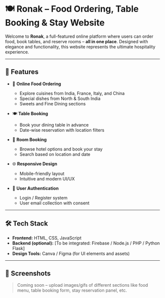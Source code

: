 # 🍽️ Ronak – Food Ordering, Table Booking & Stay Website

Welcome to **Ronak**, a full-featured online platform where users can order food, book tables, and reserve rooms – **all in one place**. Designed with elegance and functionality, this website represents the ultimate hospitality experience.

---

## 🚀 Features

- 🍱 **Online Food Ordering**
  - Explore cuisines from India, France, Italy, and China
  - Special dishes from North & South India
  - Sweets and Fine Dining sections

- 🍽️ **Table Booking**
  - Book your dining table in advance
  - Date-wise reservation with location filters

- 🏨 **Room Booking**
  - Browse hotel options and book your stay
  - Search based on location and date

- 🌐 **Responsive Design**
  - Mobile-friendly layout
  - Intuitive and modern UI/UX

- 🔐 **User Authentication**
  - Login / Register system
  - User email collection with consent

---

## 🛠️ Tech Stack

- **Frontend:** HTML, CSS, JavaScript  
- **Backend (optional):** [To be integrated: Firebase / Node.js / PHP / Python Flask]  
- **Design Tools:** Canva / Figma (for UI elements and assets)

---

## 📸 Screenshots

> Coming soon – upload images/gifs of different sections like food menu, table booking form, stay reservation panel, etc.



